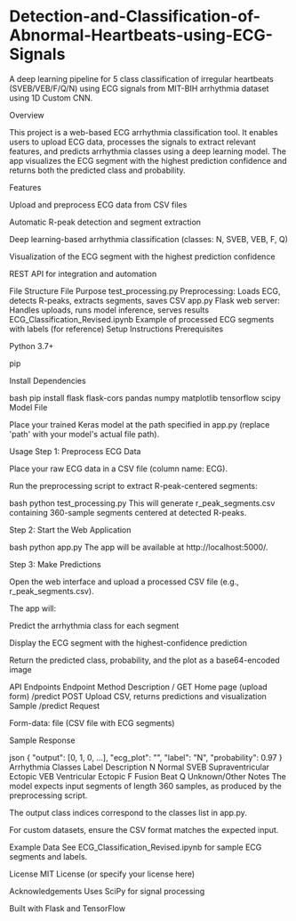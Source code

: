 # Detection-and-Classification-of-Abnormal-Heartbeats-using-ECG-Signals
A deep learning pipeline for 5 class classification of irregular heartbeats (SVEB/VEB/F/Q/N) using ECG signals from MIT-BIH arrhythmia dataset using 1D Custom CNN. 

Overview

This project is a web-based ECG arrhythmia classification tool. It enables users to upload ECG data, processes the signals to extract relevant features, and predicts arrhythmia classes using a deep learning model. The app visualizes the ECG segment with the highest prediction confidence and returns both the predicted class and probability.

Features

Upload and preprocess ECG data from CSV files

Automatic R-peak detection and segment extraction

Deep learning-based arrhythmia classification (classes: N, SVEB, VEB, F, Q)

Visualization of the ECG segment with the highest prediction confidence

REST API for integration and automation

File Structure
File	Purpose
test_processing.py	Preprocessing: Loads ECG, detects R-peaks, extracts segments, saves CSV
app.py	Flask web server: Handles uploads, runs model inference, serves results
ECG_Classification_Revised.ipynb	Example of processed ECG segments with labels (for reference)
Setup Instructions
Prerequisites

Python 3.7+

pip

Install Dependencies

bash
pip install flask flask-cors pandas numpy matplotlib tensorflow scipy
Model File

Place your trained Keras model at the path specified in app.py (replace 'path' with your model's actual file path).

Usage
Step 1: Preprocess ECG Data

Place your raw ECG data in a CSV file (column name: ECG).

Run the preprocessing script to extract R-peak-centered segments:

bash
python test_processing.py
This will generate r_peak_segments.csv containing 360-sample segments centered at detected R-peaks.

Step 2: Start the Web Application

bash
python app.py
The app will be available at http://localhost:5000/.

Step 3: Make Predictions

Open the web interface and upload a processed CSV file (e.g., r_peak_segments.csv).

The app will:

Predict the arrhythmia class for each segment

Display the ECG segment with the highest-confidence prediction

Return the predicted class, probability, and the plot as a base64-encoded image

API Endpoints
Endpoint	Method	Description
/	GET	Home page (upload form)
/predict	POST	Upload CSV, returns predictions and visualization
Sample /predict Request

Form-data: file (CSV file with ECG segments)

Sample Response

json
{
  "output": [0, 1, 0, ...],
  "ecg_plot": "<base64-png>",
  "label": "N",
  "probability": 0.97
}
Arrhythmia Classes
Label	Description
N	Normal
SVEB	Supraventricular Ectopic
VEB	Ventricular Ectopic
F	Fusion Beat
Q	Unknown/Other
Notes
The model expects input segments of length 360 samples, as produced by the preprocessing script.

The output class indices correspond to the classes list in app.py.

For custom datasets, ensure the CSV format matches the expected input.

Example Data
See ECG_Classification_Revised.ipynb for sample ECG segments and labels.

License
MIT License (or specify your license here)

Acknowledgements
Uses SciPy for signal processing

Built with Flask and TensorFlow


